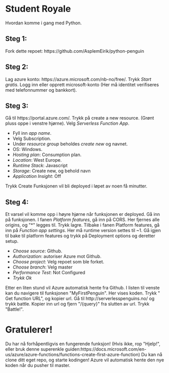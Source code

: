 <h1>Student Royale</h1>
Hvordan komme i gang med Python.
<h2>Steg 1:</h2>
Fork dette repoet: https://github.com/AsplemEirik/python-penguin
<h2>Steg 2:</h2>
Lag azure konto: https://azure.microsoft.com/nb-no/free/.
Trykk <em>Start gratis</em>.
Logg inn eller opprett microsoft-konto (Her må identitet verifiseres med telefonnummer og bankkort).
<h2>Steg 3:</h2>
Gå til https://portal.azure.com/.
Trykk på create a new resource. (Grønt pluss oppe i venstre hjørne).
Velg <em>Serverless Function App</em>.
<ul>
  <li>Fyll inn <em>app name</em>.</li>
  <li>Velg Subscription.</li>
  <li>Under <em>resource group</em> beholdes <em>create new</em> og navnet.</li>
  <li>OS: Windows.</li>
  <li><em>Hosting plan</em>: Consumption plan.</li>
  <li><em>Location</em>: West Europe.</li>
  <li><em>Runtime Stack</em>: Javascript</li>
  <li><em>Storage</em>: Create new, og behold navn</li>
  <li><em>Application Insight</em>: Off</li>
</ul>
Trykk Create
Funksjonen vil bli deployed i løpet av noen få minutter.
<h2>Steg 4:</h2>
Et varsel vil komme opp i høyre hjørne når funksjonen er deployed.
Gå inn på funksjonen.
I fanen <em>Platform features</em>, gå inn på CORS.
Her fjernes alle origins, og "*" legges til.
Trykk lagre.
Tilbake i fanen Platform features, gå inn på <em>Function app settings</em>. Her må runtime version settes til ~1. 
Gå igjen til bake til platform features og trykk på Deployment options og deretter setup.
<ul>
  <li><em>Choose source</em>: Github.</li>
  <li><em>Authorization</em>: autoriser Azure mot Github.</li>
  <li><em>Choose project</em>: Velg repoet som ble forket.</li>
  <li><em>Choose branch</em>: Velg master</li>
  <li><em>Performance Test</em>: Not Configured</li>
  <li><em>Trykk Ok</em></li>
</ul>
Etter en liten stund vil Azure automatisk hente fra Github.
I listen til venste kan du navigere til funksjonen "MyFirstPenguin".
Her vises koden.
Trykk "</> Get function URL", og kopier url.
Gå til http://serverlesspenguins.no/ og trykk battle.
Kopier inn url og fjern "/{query}" fra slutten av url.
Trykk "Battle!".
<h1>Gratulerer!</h1>
Du har nå forhåpentligvis en fungerende funksjon! (Hvis ikke, rop "Hjelp!", eller bruk denne superenkle guiden:https://docs.microsoft.com/en-us/azure/azure-functions/functions-create-first-azure-function)
Du kan nå clone ditt eget repo, og starte kodingen!
Azure vil automatisk hente den nye koden når du pusher til master.
